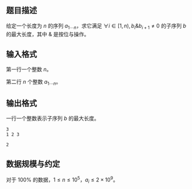 ## 题目描述

给定一个长度为 $n$ 的序列 $a_{1\cdots n}$，求它满足 $\forall i\in[1,n),b_i \&b_{i+1}\not =0$ 的子序列 $b$ 的最大长度，其中 $\&$ 是按位与操作。

## 输入格式

第一行一个整数 $n$。

第二行 $n$ 个整数 $a_{1\cdots n}$。

## 输出格式

一行一个整数表示子序列 $b$ 的最大长度。

```input1
3
1 2 3
```

```output1
2
```

## 数据规模与约定

对于 $100\%$ 的数据，$1\leq n\leq 10^5$，$a_i\leq 2\times 10^9$。

